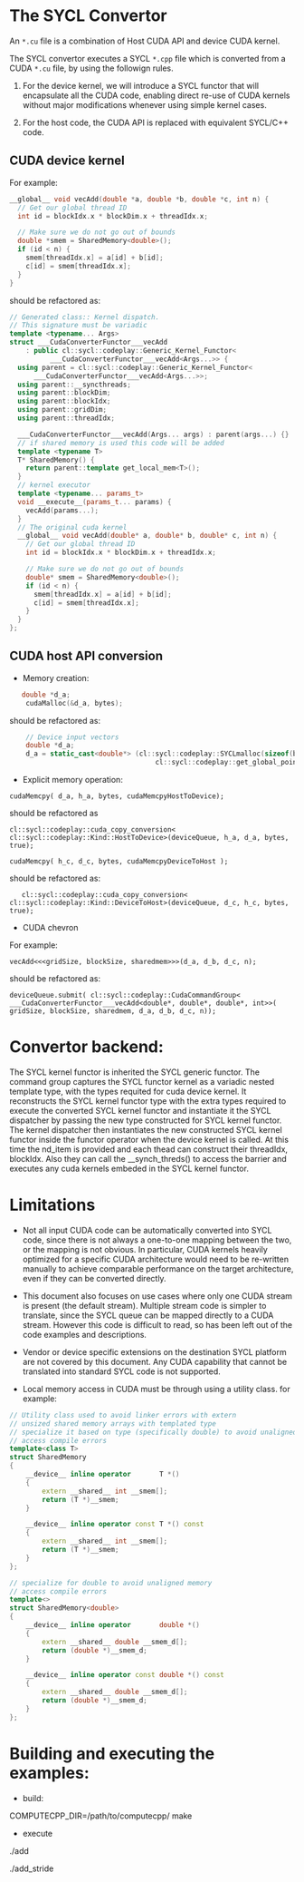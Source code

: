# The SYCL Convertor

An `*.cu` file is a combination of Host CUDA API and device CUDA kernel.

The SYCL convertor executes a SYCL `*.cpp` file which is converted from 
a CUDA `*.cu` file, by using the followign rules.

1. For the device kernel, we will introduce a SYCL functor that will encapsulate 
all the CUDA code, enabling direct re-use of CUDA kernels without major 
modifications whenever using simple kernel cases.

1. For the host code, the CUDA API is replaced with equivalent SYCL/C++ code. 

## CUDA device kernel

For example:
 
```cpp
__global__ void vecAdd(double *a, double *b, double *c, int n) {
  // Get our global thread ID
  int id = blockIdx.x * blockDim.x + threadIdx.x;

  // Make sure we do not go out of bounds
  double *smem = SharedMemory<double>();
  if (id < n) {
    smem[threadIdx.x] = a[id] + b[id];
    c[id] = smem[threadIdx.x];
  }
}
```
should be refactored as: 

```cpp
// Generated class:: Kernel dispatch.
// This signature must be variadic
template <typename... Args>
struct ___CudaConverterFunctor___vecAdd
    : public cl::sycl::codeplay::Generic_Kernel_Functor<
          ___CudaConverterFunctor___vecAdd<Args...>> {
  using parent = cl::sycl::codeplay::Generic_Kernel_Functor<
      ___CudaConverterFunctor___vecAdd<Args...>>;
  using parent::__syncthreads;
  using parent::blockDim;
  using parent::blockIdx;
  using parent::gridDim;
  using parent::threadIdx;

  ___CudaConverterFunctor___vecAdd(Args... args) : parent(args...) {}
  // if shared memory is used this code will be added
  template <typename T>
  T* SharedMemory() {
    return parent::template get_local_mem<T>();
  }
  // kernel executor
  template <typename... params_t>
  void __execute__(params_t... params) {
    vecAdd(params...);
  }
  // The original cuda kernel
  __global__ void vecAdd(double* a, double* b, double* c, int n) {
    // Get our global thread ID
    int id = blockIdx.x * blockDim.x + threadIdx.x;

    // Make sure we do not go out of bounds
    double* smem = SharedMemory<double>();
    if (id < n) {
      smem[threadIdx.x] = a[id] + b[id];
      c[id] = smem[threadIdx.x];
    }
  }
};
```

## CUDA host API conversion

* Memory creation:
```cpp
   double *d_a;
    cudaMalloc(&d_a, bytes);  
```
should be refactored as:
```cpp
    // Device input vectors
    double *d_a;
    d_a = static_cast<double*> (cl::sycl::codeplay::SYCLmalloc(sizeof(bytes), 
                                    cl::sycl::codeplay::get_global_pointer_mapper()));
```
* Explicit memory operation: 

`cudaMemcpy( d_a, h_a, bytes, cudaMemcpyHostToDevice);`

should be refactored as

 `cl::sycl::codeplay::cuda_copy_conversion<
      cl::sycl::codeplay::Kind::HostToDevice>(deviceQueue, h_a, d_a, bytes,
                                              true);`


`cudaMemcpy( h_c, d_c, bytes, cudaMemcpyDeviceToHost );`
 
 should be refactored as:

 `   cl::sycl::codeplay::cuda_copy_conversion<
      cl::sycl::codeplay::Kind::DeviceToHost>(deviceQueue, d_c, h_c, bytes,
                                              true);`

* CUDA chevron 

For example: 

`vecAdd<<<gridSize, blockSize, sharedmem>>>(d_a, d_b, d_c, n);`

should be refactored as:

`deviceQueue.submit(
      cl::sycl::codeplay::CudaCommandGroup<
          ___CudaConverterFunctor___vecAdd<double*, double*, double*, int>>(
          gridSize, blockSize, sharedmem, d_a, d_b, d_c, n));`


# Convertor backend:

The SYCL kernel functor is inherited the SYCL generic functor.
The command group captures the SYCL functor kernel as a variadic nested template type, with the types requited for cuda device kernel.
It reconstructs the SYCL kernel functor type with the extra types required to execute the converted SYCL kernel functor and instantiate it
the SYCL dispatcher by passing the new type constructed for SYCL kernel functor.
The kernel dispatcher then instantiates the new constructed SYCL kernel functor inside the functor operator when the device kernel is called. 
At this time the nd_item is provided and each thead can construct their threadIdx, blockIdx. Also they can call the __synch_threds() to access the barrier and executes any cuda kernels embeded in the SYCL kernel functor.

# Limitations

* Not all input CUDA code can be automatically converted into SYCL code, since there is not always a one-to-one mapping between the two, or the mapping is not obvious. In particular, CUDA kernels heavily optimized for a specific CUDA architecture would need to be re-written manually to achieve comparable performance on the target architecture, even if they can be converted directly.

* This document also focuses on use cases where only one CUDA stream is present (the default stream). Multiple stream code is simpler to translate, since the SYCL queue can be mapped directly to a CUDA stream. However this code is difficult to read, so has been left out of the code examples and descriptions.

* Vendor or device specific extensions on the destination SYCL platform are not covered by this document. Any CUDA capability that cannot be translated into standard SYCL code is not supported.

* Local memory access in CUDA must be through using a utility class.
for example: 

```cpp
// Utility class used to avoid linker errors with extern
// unsized shared memory arrays with templated type
// specialize it based on type (specifically double) to avoid unaligned memory
// access compile errors
template<class T>
struct SharedMemory
{
    __device__ inline operator       T *()
    {
        extern __shared__ int __smem[];
        return (T *)__smem;
    }

    __device__ inline operator const T *() const
    {
        extern __shared__ int __smem[];
        return (T *)__smem;
    }
};

// specialize for double to avoid unaligned memory
// access compile errors
template<>
struct SharedMemory<double>
{
    __device__ inline operator       double *()
    {
        extern __shared__ double __smem_d[];
        return (double *)__smem_d;
    }

    __device__ inline operator const double *() const
    {
        extern __shared__ double __smem_d[];
        return (double *)__smem_d;
    }
};
```


# Building and executing the examples:

* build:

 COMPUTECPP_DIR=/path/to/computecpp/ make

 * execute
  
  ./add

  ./add_stride

